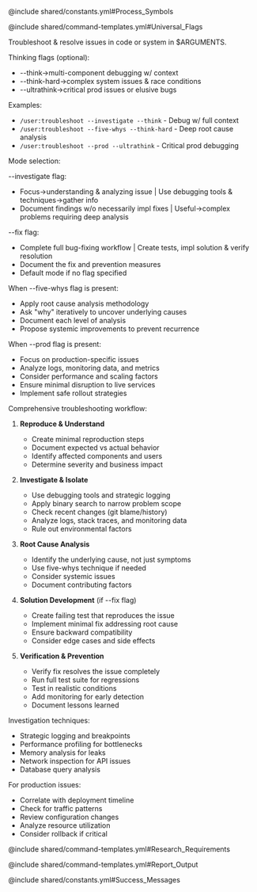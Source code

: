 @include shared/constants.yml#Process_Symbols

@include shared/command-templates.yml#Universal_Flags

Troubleshoot & resolve issues in code or system in $ARGUMENTS.

Thinking flags (optional):
- --think→multi-component debugging w/ context
- --think-hard→complex system issues & race conditions
- --ultrathink→critical prod issues or elusive bugs

Examples:
- `/user:troubleshoot --investigate --think` - Debug w/ full context
- `/user:troubleshoot --five-whys --think-hard` - Deep root cause analysis
- `/user:troubleshoot --prod --ultrathink` - Critical prod debugging

Mode selection:

--investigate flag:
- Focus→understanding & analyzing issue | Use debugging tools & techniques→gather info
- Document findings w/o necessarily impl fixes | Useful→complex problems requiring deep analysis

--fix flag:
- Complete full bug-fixing workflow | Create tests, impl solution & verify resolution
- Document the fix and prevention measures
- Default mode if no flag specified

When --five-whys flag is present:
- Apply root cause analysis methodology
- Ask "why" iteratively to uncover underlying causes
- Document each level of analysis
- Propose systemic improvements to prevent recurrence

When --prod flag is present:
- Focus on production-specific issues
- Analyze logs, monitoring data, and metrics
- Consider performance and scaling factors
- Ensure minimal disruption to live services
- Implement safe rollout strategies

Comprehensive troubleshooting workflow:

1. **Reproduce & Understand**
   - Create minimal reproduction steps
   - Document expected vs actual behavior
   - Identify affected components and users
   - Determine severity and business impact

2. **Investigate & Isolate**
   - Use debugging tools and strategic logging
   - Apply binary search to narrow problem scope
   - Check recent changes (git blame/history)
   - Analyze logs, stack traces, and monitoring data
   - Rule out environmental factors

3. **Root Cause Analysis**
   - Identify the underlying cause, not just symptoms
   - Use five-whys technique if needed
   - Consider systemic issues
   - Document contributing factors

4. **Solution Development** (if --fix flag)
   - Create failing test that reproduces the issue
   - Implement minimal fix addressing root cause
   - Ensure backward compatibility
   - Consider edge cases and side effects

5. **Verification & Prevention**
   - Verify fix resolves the issue completely
   - Run full test suite for regressions
   - Test in realistic conditions
   - Add monitoring for early detection
   - Document lessons learned

Investigation techniques:
- Strategic logging and breakpoints
- Performance profiling for bottlenecks
- Memory analysis for leaks
- Network inspection for API issues
- Database query analysis

For production issues:
- Correlate with deployment timeline
- Check for traffic patterns
- Review configuration changes
- Analyze resource utilization
- Consider rollback if critical

@include shared/command-templates.yml#Research_Requirements

@include shared/command-templates.yml#Report_Output

@include shared/constants.yml#Success_Messages